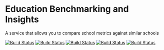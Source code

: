 # Education Benchmarking and Insights
A service that allows you to compare school metrics against similar schools

[![Build Status](https://dfe-ssp.visualstudio.com/s198-DfE-Benchmarking-service/_apis/build/status%2FCore%20Infrastructure%20CICD?branchName=main&label=Core%20infrastructure)](https://dfe-ssp.visualstudio.com/s198-DfE-Benchmarking-service/_build/latest?definitionId=2594&branchName=main)
[![Build Status](https://dfe-ssp.visualstudio.com/s198-DfE-Benchmarking-service/_apis/build/status%2FPlatform%20CICD?branchName=main&label=Front-end%20components)](https://dfe-ssp.visualstudio.com/s198-DfE-Benchmarking-service/_build/latest?definitionId=2595&branchName=main)
[![Build Status](https://dfe-ssp.visualstudio.com/s198-DfE-Benchmarking-service/_apis/build/status%2FPlatform%20CICD?branchName=main&label=Platform)](https://dfe-ssp.visualstudio.com/s198-DfE-Benchmarking-service/_build/latest?definitionId=2595&branchName=main)
[![Build Status](https://dfe-ssp.visualstudio.com/s198-DfE-Benchmarking-service/_apis/build/status%2FWeb%20CICD?branchName=main&label=Web%20app)](https://dfe-ssp.visualstudio.com/s198-DfE-Benchmarking-service/_build/latest?definitionId=2600&branchName=main)
[![Build Status](https://dfe-ssp.visualstudio.com/s198-DfE-Benchmarking-service/_apis/build/status%2FPrototype%20Kit%20CICD?branchName=main&label=Prototype)](https://dfe-ssp.visualstudio.com/s198-DfE-Benchmarking-service/_build/latest?definitionId=2619&branchName=main)